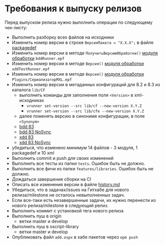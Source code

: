 # Требования к выпуску релизов

Перед выпуском релиза нужно выполнить операции по следующему чек-листу:

- Выполнить разборку всех файлов на исходники
- Изменить номер версии в строке `ВерсияПакета = "Х.Х.Х";` в файле [packagedef](./packagedef)
- Изменить номер версии в методе `ПолучитьВерсиюОбработки()` [модуля обработки](./epf/bddRunner/bddRunner/Ext/ObjectModule.bsl) `bddRunner.epf`
- Изменить номер версии в методе `Версия()` [модуля обработки](./epf/xddTestRunner/xddTestRunner/Ext/ObjectModule.bsl) `xddTestRunner.epf`
- Изменить номер версии в методе `Версия()` [модуля обработки](./Plugins/СериализаторMXL/СериализаторMXL/Ext/ObjectModule.bsl) `Plugins/СериализаторMXL.epf`
- Изменить номер версии в метаданных конфигураций для 8.2 и 8.3 из каталога `lib/CF`
  - выполнить команды для заполнения поля `<Version>` в xml-исходниках
    - `vrunner set-version --src lib/cf --new-version X.Y.Z`
    - `vrunner set-version --src lib/cfe --new-version X.Y.Z`
  * далее поменять версию в синониме конфигурации, в поле `<Synonym>`
  * [bdd 83](./lib/CF/83/Configuration.xml)
  * [bdd 83 NoSync](./lib/CF/83NoSync/Configuration.xml)
  * [xdd 83](./lib/CF/83xdd/Configuration.xml)
  * [xdd 83 NoSync](./lib/CF/83xddNoSync/Configuration.xml)
- убедиться, что изменено минимум 14 файлов - 3 модуля, 1 packagedef и 10 xml
- Выполнить commit и push для своих изменений
- Выполнить все тесты из папки `tests`. Ошибок быть не должно.
- Выполнить все фичи из папки `features/libraries`. Ошибок быть не должно.
- Дождаться завершения сборки на CI
- Описать все изменения версии в файле [history.md](doc/history.md)
- Убедиться, что в задачах/issues на Гитхабе для нового релиза/milestone не осталось невыполненных задач.
- Если все-таки есть незавершенные задачи, их нужно перенести из нового релиза/milestone в следующий релиз.
- Выполнить коммит с установкой тега нового релиза
- Выполнить пуш в origin
  - ветки master и develop
- Выполнить пуш в oscript-library
  - ветки master и develop
- Опубликовать файл `add.ospx` в хабе пакетов через `opm push`
